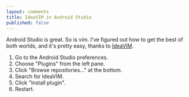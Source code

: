 ```yaml
---
layout: comments
title: IdeaVIM in Android Studio
published: false
---
```


Android Studio is great. So is vim. I've figured out how to get the best of
both worlds, and it's pretty easy, thanks to [IdeaVIM][iv].

1. Go to the Android Studio preferences.
1. Choose "Plugins" from the left pane.
1. Click "Browse repositories..." at the bottom.
1. Search for IdeaVIM.
1. Click "Install plugin".
1. Restart.

[iv]: http://ideavim.sourceforge.net/index.php
